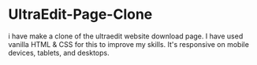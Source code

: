 # UltraEdit-Page-Clone
i have make a clone of the ultraedit website download page. I have used vanilla HTML &amp; CSS for this to improve my skills. It's responsive on mobile devices, tablets, and desktops.
